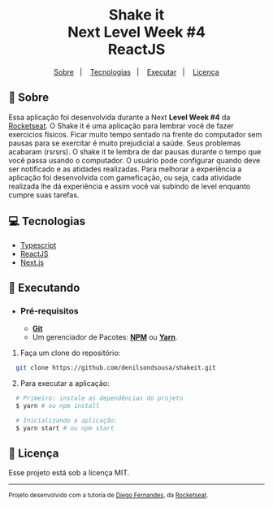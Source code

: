 <h1 align="center">
    Shake it
    <br>Next Level Week #4<br/>
    ReactJS 
</h1>

<p align="center">
  <a href="#notebook_with_decorative_cover-sobre">Sobre</a>&nbsp;&nbsp;&nbsp;|&nbsp;&nbsp;&nbsp;
  <a href="#computer-tecnologias">Tecnologias</a>&nbsp;&nbsp;&nbsp;|&nbsp;&nbsp;&nbsp;
  <a href="#rocket-executando">Executar</a>&nbsp;&nbsp;&nbsp;|&nbsp;&nbsp;&nbsp;
  <a href="#page_facing_up-licença">Licença</a>
</p>

## :notebook_with_decorative_cover: Sobre

Essa aplicação foi desenvolvida durante a Next **Level Week #4** da [Rocketseat](https://rocketseat.com.br/).
O Shake it é uma aplicação para lembrar você de fazer exercicios físicos.
Ficar muito tempo sentado na frente do computador sem pausas para se exercitar é muito prejudicial a saúde. Seus problemas acabaram (rsrsrs). O shake it te lembra de dar pausas durante o tempo que você passa usando o computador. O usuário pode configurar quando deve ser notificado e as atidades realizadas. Para melhorar a experiência a aplicação foi desenvolvida com gameficação, ou seja, cada atividade realizada lhe dá experiência e assim você vai subindo de level enquanto cumpre suas tarefas.

## :computer: Tecnologias

- [Typescript](https://www.typescriptlang.org/)
- [ReactJS](https://reactjs.org/)
- [Next.js](https://nextjs.org/)

## :rocket: Executando

- ### **Pré-requisitos**
  - **[Git](https://git-scm.com/)**
  - Um gerenciador de Pacotes: **[NPM](https://www.npmjs.com/)** ou **[Yarn](https://yarnpkg.com/)**.

1. Faça um clone do repositório:

```sh
  git clone https://github.com/denilsondsousa/shakeit.git
```

2. Para executar a aplicação:

```sh
  # Primeiro: instale as dependências do projeto
  $ yarn # ou npm install

  # Inicializando a aplicação:
  $ yarn start # ou npm start

```

## :page_facing_up: Licença

Esse projeto está sob a licença MIT.

---

<sup>Projeto desenvolvido com a tutoria de [Diego Fernandes](https://github.com/diego3g), da [Rocketseat](rocketseat.com.br).</sup>
